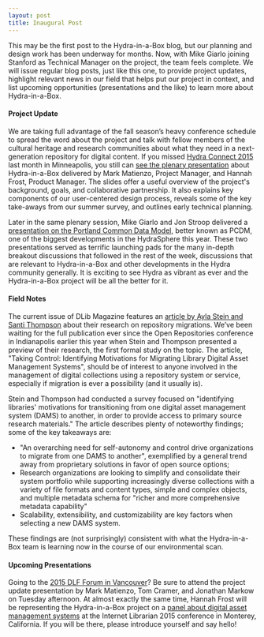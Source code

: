 ```yaml
---
layout: post
title: Inaugural Post 
---
```


This may be the first post to the Hydra-in-a-Box blog, but our planning and design work has been underway for months.  Now, with Mike Giarlo joining Stanford as Technical Manager on the project, the team feels complete. We will issue regular blog posts, just like this one, to provide project updates, highlight relevant news in our field that helps put our project in context, and list upcoming opportunities (presentations and the like) to learn more about Hydra-in-a-Box. 

#### Project Update
We are taking full advantage of the fall season’s heavy conference schedule to spread the word about the project and talk with fellow members of the cultural heritage and research communities about what they need in a next-generation repository for digital content. If you missed [Hydra Connect 2015](https://wiki.duraspace.org/display/hydra/Hydra+Connect+2015) last month in Minneapolis, you still can [see the plenary presentation](http://bit.ly/hydrainabox-hc2015) about Hydra-in-a-Box delivered by Mark Matienzo, Project Manager, and Hannah Frost, Product Manager. The slides offer a useful overview of the project's background, goals, and collaborative partnership. It also explains key components of our user-centered design process, reveals some of the key take-aways from our summer survey, and outlines early technical planning.

Later in the same plenary session, Mike Giarlo and Jon Stroop delivered a [presentation on the Portland Common Data Model](http://www.slideshare.net/jpstroop/a-more-worthwhile-sufia-now-with-pcdm), better known as PCDM, one of the biggest developments in the HydraSphere this year. These two presentations served as terrific launching pads for the many in-depth breakout discussions that followed in the rest of the week, discussions that are relevant to Hydra-in-a-Box and other developments in the Hydra community generally. It is exciting to see Hydra as vibrant as ever and the Hydra-in-a-Box project will be all the better for it.

#### Field Notes
The current issue of DLib Magazine features an [article by Ayla Stein and Santi Thompson](http://www.dlib.org/dlib/september15/stein/09stein.html) about their research on repository migrations. We’ve been waiting for the full publication ever since the Open Repositories conference in Indianapolis earlier this year when Stein and Thompson presented a preview of their research, the first formal study on the topic. The article, "Taking Control: Identifying Motivations for Migrating Library Digital Asset Management Systems", should be of interest to anyone involved in the management of digital collections using a repository system or service, especially if migration is ever a possibility (and it usually is).

Stein and Thompson had conducted a survey focused on "identifying libraries' motivations for transitioning from one digital asset management system (DAMS) to another, in order to provide access to primary source research materials." The article describes plenty of noteworthy findings; some of the key takeaways are:

* "An overarching need for self-autonomy and control drive organizations to migrate from one DAMS to another", exemplified by a general trend away from proprietary solutions in favor of open source options;
* Research organizations are looking to simplify and consolidate their system portfolio while supporting increasingly diverse collections with a variety of file formats and content types, simple and complex objects, and multiple metadata schema for "richer and more comprehensive metadata capability"
* Scalability, extensibility, and customizability are key factors when selecting a new DAMS system.

These findings are (not surprisingly) consistent with what the Hydra-in-a-Box team is learning now in the course of our environmental scan. 

#### Upcoming Presentations
Going to the [2015 DLF Forum in Vancouver](http://www.diglib.org/forums/2015forum/)? Be sure to attend the project update presentation by Mark Matienzo, Tom Cramer, and Jonathan Markow on Tuesday afternoon. At almost exactly the same time, Hannah Frost will be representing the Hydra-in-a-Box project on a [panel about digital asset management systems](http://internet-librarian.infotoday.com/2015/Sessions/D203-Digital-Asset-Management-Systems-8879.aspx) at the Internet Librarian 2015 conference in Monterey, California. If you will be there, please introduce yourself and say hello!
